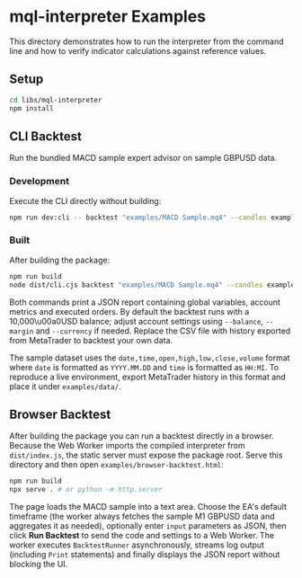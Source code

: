 # mql-interpreter Examples

This directory demonstrates how to run the interpreter from the command line and how to verify indicator calculations against reference values.

## Setup

```bash
cd libs/mql-interpreter
npm install
```

## CLI Backtest

Run the bundled MACD sample expert advisor on sample GBPUSD data.

### Development

Execute the CLI directly without building:

```bash
npm run dev:cli -- backtest "examples/MACD Sample.mq4" --candles examples/data/GBPUSD_M1.csv
```

### Built

After building the package:

```bash
npm run build
node dist/cli.cjs backtest "examples/MACD Sample.mq4" --candles examples/data/GBPUSD_M1.csv
```

Both commands print a JSON report containing global variables, account metrics and executed orders. By default the backtest runs with a 10,000\u00a0USD balance; adjust account settings using `--balance`, `--margin` and `--currency` if needed. Replace the CSV file with history exported from MetaTrader to backtest your own data.

The sample dataset uses the `date,time,open,high,low,close,volume` format where `date` is formatted as `YYYY.MM.DD` and `time` is formatted as `HH:MI`. To reproduce a live environment, export MetaTrader history in this format and place it under `examples/data/`.

## Browser Backtest

After building the package you can run a backtest directly in a browser. Because the Web Worker imports the compiled interpreter
from `dist/index.js`, the static server must expose the package root. Serve this directory and then open `examples/browser-backtest.html`:

```bash
npm run build
npx serve . # or python -m http.server
```

The page loads the MACD sample into a text area. Choose the EA's default timeframe (the worker always fetches the sample M1 GBPUSD data and aggregates it as needed), optionally enter `input` parameters as JSON, then click **Run Backtest** to send the code and settings to a Web Worker. The worker executes `BacktestRunner` asynchronously, streams log output (including `Print` statements) and finally displays the JSON report without blocking the UI.

